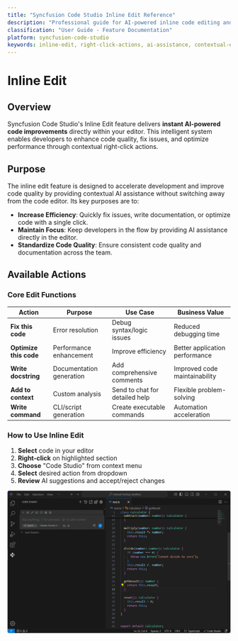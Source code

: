 ```yaml
---
title: "Syncfusion Code Studio Inline Edit Reference"
description: "Professional guide for AI-powered inline code editing and contextual modifications"
classification: "User Guide - Feature Documentation"
platform: syncfusion-code-studio
keywords: inline-edit, right-click-actions, ai-assistance, contextual-editing, code-optimization
---
```


#  Inline Edit
## Overview

Syncfusion Code Studio's Inline Edit feature delivers **instant AI-powered code improvements** directly within your editor. This intelligent system enables developers to enhance code quality, fix issues, and optimize performance through contextual right-click actions.

## Purpose

The inline edit feature is designed to accelerate development and improve code quality by providing contextual AI assistance without switching away from the code editor. Its key purposes are to:

- **Increase Efficiency**: Quickly fix issues, write documentation, or optimize code with a single click.
- **Maintain Focus**: Keep developers in the flow by providing AI assistance directly in the editor.
- **Standardize Code Quality**: Ensure consistent code quality and documentation across the team.


## Available Actions

### Core Edit Functions
| Action | Purpose | Use Case | Business Value |
|--------|---------|----------|----------------|
| **Fix this code** | Error resolution | Debug syntax/logic issues | Reduced debugging time |
| **Optimize this code** | Performance enhancement | Improve efficiency | Better application performance |
| **Write docstring** | Documentation generation | Add comprehensive comments | Improved code maintainability |
| **Add to context** | Custom analysis | Send to chat for detailed help | Flexible problem-solving |
| **Write command** | CLI/script generation | Create executable commands | Automation acceleration |

### How to Use Inline Edit
1. **Select** code in your editor
2. **Right-click** on highlighted section  
3. **Choose** "Code Studio" from context menu
4. **Select** desired action from dropdown
5. **Review** AI suggestions and accept/reject changes

<img src="./feature-images/Gif/inline-edits.gif" alt="Inline-Edits" >



